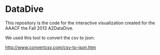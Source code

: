 DataDive
========
This repository is the code for the interactive visualization created for the AAACF the Fall 2013 A2DataDive.

We used this tool to convert the csv to json:

http://www.convertcsv.com/csv-to-json.htm